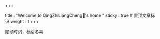 +++

title : "Welcome to QingZhiLiangCheng🍊's home "
sticky : true  # 置顶文章标识
weight : 1
+++

顺颂时祺，秋绥冬喜

